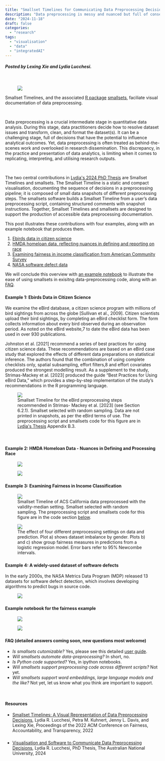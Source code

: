 ```yaml
---
title: "Smallset Timelines for Communicating Data Preprocessing Decisions"
description: "Data preprocessing is messy and nuanced but full of consequential decisions, a `preprocessing cartoon strip` can be generated to help illustrate these decisions."
date: "2024-11-18"
draft: false
categories:
  - "research"
tags:
  - "visualisation"
  - "data"
  - "integratedAI"
---
```


##### Posted by _Lexing Xie_ and _Lydia Lucchesi_.

<br/>
<figure class="asn-fig asn-left" style="max-width: 165px;">
    <img src="/img/smallset/hex_sticker.png">
</figure>
Smallset Timelines, and the associated <a href="https://cloud.r-project.org/web/packages/smallsets/index.html">R package</a> <a href=https://lydialucchesi.github.io/smallsets/>smallsets</a>, faciliate visual documentation of data preprocessing. 

<p>
<!--more-->

<br/>

Data preprocessing is a crucial intermediate stage in quantitative data analysis. During this stage, data practitioners decide how to resolve dataset issues and transform, clean, and format the dataset(s). It
can be a challenging stage, full of decisions that have the potential to influence analytical outcomes. Yet, data preprocessing is often treated as behind-the-scenes work and overlooked in research dissemination. This discrepancy, in the practice and presentation of data analytics,
is limiting when it comes to replicating, interpreting, and utilising research outputs.

<br/>

The two central contributions in [Lydia's 2024 PhD Thesis](https://lydialucchesi.github.io/thesis/thesis_LydiaLucchesi.pdf) are Smallset Timelines and smallsets. The Smallset Timeline is a static
and compact visualisation, documenting the sequence of decisions in a preprocessing pipeline;
it is composed of small data snapshots of different preprocessing steps. The smallsets software builds a Smallset Timeline from a user’s data preprocessing script, containing structured
comments with snapshot instructions. Together, Smallset Timelines and smallsets are designed to support the production of accessible data preprocessing documentation. 

This post illustrates these contributions with four examples, along with an example notebook that produces them. 

1. <a href="#EX1">Ebirds data in citizen science</a>
1. <a href="#EX2">HMDA homeloan data, reflecting nuances in defining and reporting on race</a>
1. <a href="#EX3">Examining fairness in income classification from American Community Survey</a>
1. <a href="#EX4">NASA software defect data</a>

We will conclude this overview with <a href="#notebook">an example notebook</a> to illustrate the ease of using smallsets in exisitng data-preprocessing code, along with an <a href="#faq">FAQ</a>.

<h5 id="EX1"></h5>

#### **Example 1: Ebirds Data in Citizen Science**

We examine the eBird database, a citizen science program with millions of bird
sightings from across the globe [Sullivan et al., 2009]. Citizen scientists upload their bird
sightings, by completing an eBird checklist form. The form collects information about every bird observed during an observation period. As noted on the eBird website,7 to date the
eBird data has been used in over 930 publications.

Johnston et al. [2021] recommend a series of best practices for using citizen science data.
These recommendations are based on an eBird case study that explored the effects of different
data preparations on statistical inference. The authors found that the combination of using
complete checklists only, spatial subsampling, effort filters,8 and effort covariates produced
the strongest modelling result. As a supplement to the study, Strimas-Mackey et al. [2023]
produced the guide “Best Practices for Using eBird Data,” which provides a step-by-step
implementation of the study’s recommendations in the R programming language.


<figure class="asn-fig asn-left" style="max-width: 750px;">
    <img src="/img/smallset/ebird.png">
    <figcaption>
    Smallset Timeline for the eBird preprocessing steps recommended in Strimas-
Mackey et al. [2023] (see Section 6.2.1). Smallset selected with random sampling. Data
are not printed in snapshots, as per the eBird terms of use. The preprocessing script and
smallsets code for this figure are in <a href="#thesis">Lydia's Thesis</a> Appendix B.3.
</figcaption>
</figure>


<br/>

<h5 id="EX2"></h5>

#### **Example 2: HMDA Homeloan Data - Nuances in Defining and Processing Race**

<figure class="asn-fig asn-left" style="max-width: 750px;">
    <img src="/img/smallset/hmda_A.png">
</figure>

<figure class="asn-fig asn-left" style="max-width: 750px;">
    <img src="/img/smallset/hmda_B.png">
</figure>


<h5 id="EX3"></h5>

#### **Example 3: Examining Fairness in Income Classification**


<figure class="asn-fig asn-left" style="max-width: 550px;">
    <img src="/img/smallset/acs.png">
    <figcaption>
     Smallset Timeline of ACS California data preprocessed with the validity-median
setting. Smallset selected with random sampling. The preprocessing script and smallsets
code for this figure are in the code section <a href="#notebook">below</a>.
    </figcaption>
</figure>

<figure class="asn-fig asn-left" style="max-width: 550px;">
    <img src="/img/smallset/fairness.png">
    <figcaption>
    The effect of four different preprocessing settings on data and prediction. Plot
a) shows dataset imbalance by gender. Plots b) and c) show group fairness measures in predictions from a logistic regression model. Error bars refer to 95% Newcombe intervals. 
    </figcaption>
</figure>

<h5 id="EX4"></h5>

#### **Example 4: A widely-used dataset of software defects**

In the early 2000s, the NASA Metrics Data Program (MDP) released 13 datasets for software defect detection, which involves developing algorithms to predict bugs in source code.

<figure class="asn-fig asn-left" style="max-width: 750px;">
    <img src="/img/smallset/gray_general.png">
</figure>


<h5 id="notebook"></h5>

#### **Example notebook for the fairness example**

<figure class="asn-fig asn-left" style="max-width: 550px;">
    <img src="/img/smallset/notebook1.png">
</figure>

<figure class="asn-fig asn-left" style="max-width: 550px;">
    <img src="/img/smallset/notebook2.png">
</figure>

<h5 id="faq"></h5>

#### **FAQ** (detailed answers coming soon, new questions most welcome)

* _Is smallsets cutomizable?_ Yes, please see this detailed [user guide](https://lydialucchesi.github.io/smallsets/articles/smallsets.html).
* _Will smallsets automate data-preprocessing?_  In short, no. 
* _Is Python code supported?_ Yes, in ipython notebooks.
* _Will smallsets support preprocessing code across different scripts?_ Not yet. 
* _Will smallsets support word embeddings, large language models and the like?_  Not yet, let us know what you think are important to support. 

<br/>

#### **Resources**

* [Smallset Timelines: A Visual Representation of Data Preprocessing Decisions](https://arxiv.org/abs/2206.04875), Lydia R. Lucchesi, Petra M. Kuhnert, Jenny L. Davis, and Lexing Xie, Proceedings of the 2022 ACM Conference on Fairness, Accountability, and Transparency, 2022

<h5 id="thesis"></h5>

* [Visualisation and Software to Communicate Data Preprocessing Decisions](https://lydialucchesi.github.io/thesis/thesis_LydiaLucchesi.pdf), Lydia R. Lucchesi, PhD Thesis, The Australian National University, 2024
